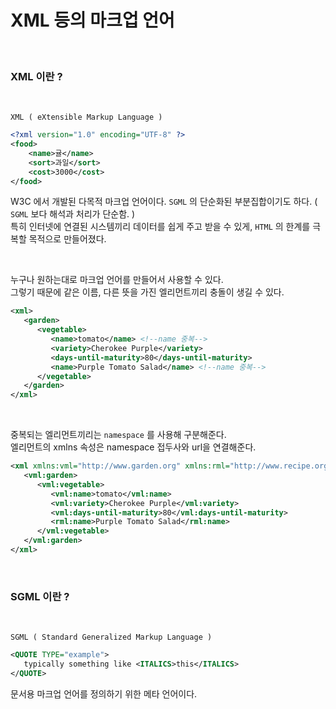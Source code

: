 # XML 등의 마크업 언어

<br/>

### XML 이란 ?

<br/>

```
XML ( eXtensible Markup Language ) 
```
```XML
<?xml version="1.0" encoding="UTF-8" ?>
<food>
    <name>귤</name>
    <sort>과일</sort>
    <cost>3000</cost>
</food>
```

W3C 에서 개발된 다목적 마크업 언어이다. `SGML` 의 단순화된 부분집합이기도 하다. ( `SGML` 보다 해석과 처리가 단순함. )     
특히 인터넷에 연결된 시스템끼리 데이터를 쉽게 주고 받을 수 있게, `HTML` 의 한계를 극복할 목적으로 만들어졌다.

<br/>

누구나 원하는대로 마크업 언어를 만들어서 사용할 수 있다.   
그렇기 때문에 같은 이름, 다른 뜻을 가진 엘리먼트끼리 충돌이 생길 수 있다.
```XML
<xml>
   <garden>
      <vegetable>
         <name>tomato</name> <!--name 중복-->
         <variety>Cherokee Purple</variety>
         <days-until-maturity>80</days-until-maturity>
         <name>Purple Tomato Salad</name> <!--name 중복-->
      </vegetable>
   </garden>
</xml>
```

<br/>

중복되는 엘리먼트끼리는 `namespace` 를 사용해 구분해준다.   
<xml> 엘리먼트의 xmlns 속성은 namespace 접두사와 url을 연결해준다.
```XML
<xml xmlns:vml="http://www.garden.org" xmlns:rml="http://www.recipe.org">
   <vml:garden>
      <vml:vegetable>
         <vml:name>tomato</vml:name>
         <vml:variety>Cherokee Purple</vml:variety>
         <vml:days-until-maturity>80</vml:days-until-maturity>
         <rml:name>Purple Tomato Salad</rml:name>
      </vml:vegetable>
   </vml:garden>
</xml>
```

<br/>

### SGML 이란 ?

<br/>

```
SGML ( Standard Generalized Markup Language )
```

```XML
<QUOTE TYPE="example">
   typically something like <ITALICS>this</ITALICS>
</QUOTE>
```

문서용 마크업 언어를 정의하기 위한 메타 언어이다.   
